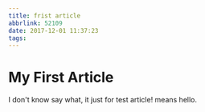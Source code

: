 ```yaml
---
title: frist article
abbrlink: 52109
date: 2017-12-01 11:37:23
tags:
---
```


# My First Article
I don't know say what, it just for test article! means hello.